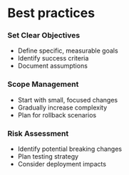 # Best practices

### **Set Clear Objectives**

* Define specific, measurable goals
* Identify success criteria
* Document assumptions

### **Scope Management**

* Start with small, focused changes
* Gradually increase complexity
* Plan for rollback scenarios

### **Risk Assessment**

* Identify potential breaking changes
* Plan testing strategy
* Consider deployment impacts
